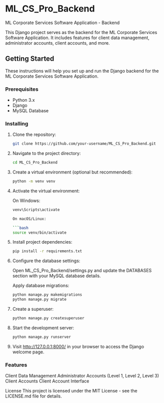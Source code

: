 # ML_CS_Pro_Backend

ML Corporate Services Software Application - Backend

This Django project serves as the backend for the ML Corporate Services Software Application. It includes features for client data management, administrator accounts, client accounts, and more.

## Getting Started

These instructions will help you set up and run the Django backend for the ML Corporate Services Software Application.

### Prerequisites

- Python 3.x
- Django
- MySQL Database

### Installing

1. Clone the repository:

   ```bash
   git clone https://github.com/your-username/ML_CS_Pro_Backend.git

2. Navigate to the project directory:

   ```bash
   cd ML_CS_Pro_Backend

3. Create a virtual environment (optional but recommended):

   ```bash
   python -m venv venv

4. Activate the virtual environment:

   On Windows:

   ```bash
   venv\Scripts\activate
   
   On macOS/Linux:

   ```bash
   source venv/bin/activate

5. Install project dependencies:

   ```bash
   pip install -r requirements.txt

6. Configure the database settings:

   Open ML_CS_Pro_Backend/settings.py and update the DATABASES section with your MySQL database details.

   Apply database migrations:

   ```bash
   python manage.py makemigrations
   python manage.py migrate

7. Create a superuser:

   ```bash
   python manage.py createsuperuser

8. Start the development server:

   ```bash
   python manage.py runserver

9. Visit http://127.0.0.1:8000/ in your browser to access the Django welcome page.

### Features
Client Data Management
Administrator Accounts (Level 1, Level 2, Level 3)
Client Accounts
Client Account Interface

License
This project is licensed under the MIT License - see the LICENSE.md file for details.

